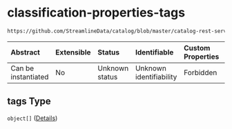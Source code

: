 # classification-properties-tags

```txt
https://github.com/StreamlineData/catalog/blob/master/catalog-rest-service/src/main/resources/json/schema/type/classification.json#/properties/tags
```



| Abstract            | Extensible | Status         | Identifiable            | Custom Properties | Additional Properties | Access Restrictions | Defined In                                                                        |
| :------------------ | :--------- | :------------- | :---------------------- | :---------------- | :-------------------- | :------------------ | :-------------------------------------------------------------------------------- |
| Can be instantiated | No         | Unknown status | Unknown identifiability | Forbidden         | Allowed               | none                | [classification.json*](https://github.com/StreamlineData/catalog/blob/master/catalog-rest-service/src/main/resources/json/schema/type/classification.json "open original schema") |

## tags Type

`object[]` ([Details](classification-definitions-personaldata.md))
